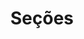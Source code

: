 ---
title: "Seções"
linkTitle: "Seções"
weight: 2
description: >
  Veja aqui todas as seções do curso
---